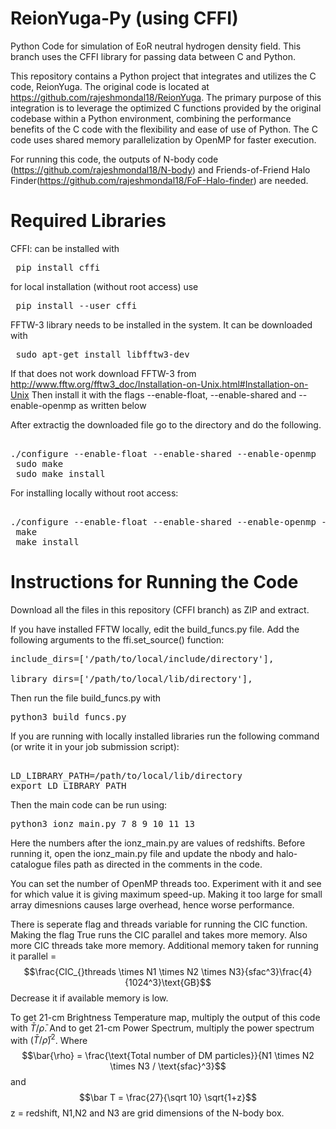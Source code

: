 # ReionYuga-Py (using CFFI)
Python Code for simulation of EoR neutral hydrogen density field. This branch uses the CFFI library for passing data between C and Python.

This repository contains a Python project that integrates and utilizes the C code, ReionYuga. The original code is located at https://github.com/rajeshmondal18/ReionYuga. The primary purpose of this integration is to leverage the optimized C functions provided by the original codebase within a Python environment, combining the performance benefits of the C code with the flexibility and ease of use of Python. The C code uses shared memory parallelization by OpenMP for faster execution.

For running this code, the outputs of N-body code (https://github.com/rajeshmondal18/N-body) and Friends-of-Friend Halo Finder(https://github.com/rajeshmondal18/FoF-Halo-finder) are needed.



# Required Libraries

CFFI: can be installed with <pre>  pip install cffi </pre>
for local installation (without root access) use <pre> pip install --user cffi </pre>

FFTW-3 library needs to be installed in the system. It can be downloaded with 
<pre> sudo apt-get install libfftw3-dev </pre>

If that does not work download FFTW-3 from http://www.fftw.org/fftw3_doc/Installation-on-Unix.html#Installation-on-Unix Then install it with the flags --enable-float, --enable-shared and --enable-openmp as written below

After extractig the downloaded file go to the directory and do the following.
<pre> 
./configure --enable-float --enable-shared --enable-openmp
 sudo make
 sudo make install
</pre>

For installing locally without root access:
<pre> 
./configure --enable-float --enable-shared --enable-openmp --prefix=/path/to/your/local/install/directory
 make
 make install
</pre>
 

# Instructions for Running the Code

Download all the files in this repository (CFFI branch) as ZIP and extract.

If you have installed FFTW locally, edit the build_funcs.py file. Add the following arguments to the ffi.set_source() function:
<pre>
include_dirs=['/path/to/local/include/directory'],

library_dirs=['/path/to/local/lib/directory'],
</pre>
    
Then run the file build_funcs.py with 
<pre>
python3 build_funcs.py
</pre>
If you are running with locally installed libraries run the following command (or write it in your job submission script):
<pre> 
LD_LIBRARY_PATH=/path/to/local/lib/directory
export LD_LIBRARY_PATH
</pre>
Then the main code can be run using:
<pre>
python3 ionz_main.py 7 8 9 10 11 13
</pre>

Here the numbers after the ionz_main.py are values of redshifts. Before running it, open the ionz_main.py file and update the nbody and halo-catalogue files path as directed in the comments in the code.

You can set the number of OpenMP threads too. Experiment with it and see for which value it is giving maximum speed-up. Making it too large for small array dimesnions causes large overhead, hence worse performance.

There is seperate flag and threads variable for running the CIC function. Making the flag True runs the CIC parallel and takes more memory. Also more CIC threads take more memory. Additional memory taken for running it parallel = $$\frac{CIC_{}threads \times N1 \times N2 \times N3}{sfac^3}\frac{4}{1024^3}\text{GB}$$
Decrease it if available memory is low.


To get 21-cm Brightness Temperature map, multiply the output of this code with $\bar T/\bar{\rho}$.
And to get 21-cm Power Spectrum, multiply the power spectrum with $(\bar T/\bar{\rho})^2$.
Where $$\bar{\rho} = \frac{\text{Total number of DM particles}}{N1 \times N2 \times N3 / \text{sfac}^3}$$ and $$\bar T = \frac{27}{\sqrt 10} \sqrt{1+z}$$  z = redshift, N1,N2 and N3 are grid dimensions of the N-body box.
